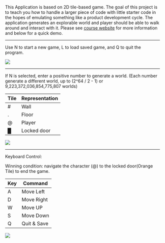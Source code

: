This Application is based on 2D tile-based game. The goal of this project is to teach you how to handle a larger piece of code with little starter code in the hopes of emulating something like a product development cycle. The application generates an explorable world and player should be able to walk around and interact with it. Please see [course website](https://sp18.datastructur.es/materials/proj/proj2/proj2) for more information and below for a quick demo.

------------------------------------------------------------------------------------------------------------------------

Use N to start a new game, L to load saved game, and Q to quit the program.

![](https://media.giphy.com/media/Lnzq4ntI047o2s0WbD/giphy.gif)

------------------------------------------------------------------------------------------------------------------------

If N is selected, enter a positive number to generate a world. (Each number generate a different world, up to (2^64 / 2 - 1) or 9,223,372,036,854,775,807 worlds)



|Tile|Representation|
|----| -----|
|#|Wall|
|.|Floor|
|@|Player|
|█|Locked door|

![](https://media.giphy.com/media/35tVwIe6qVNRNedLEV/giphy.gif)

------------------------------------------------------------------------------------------------------------------------
Keyboard Control:

Winning condition: navigate the character (@) to the locked door(Orange Tile) to end the game.

|Key|Command|
|----| -----|
|A|Move Left|
|D|Move Right|
|W|Move UP|
|S|Move Down|
|Q|Quit & Save|

![](https://media.giphy.com/media/yDYVwga9HGWLmF7iDH/giphy.gif)





